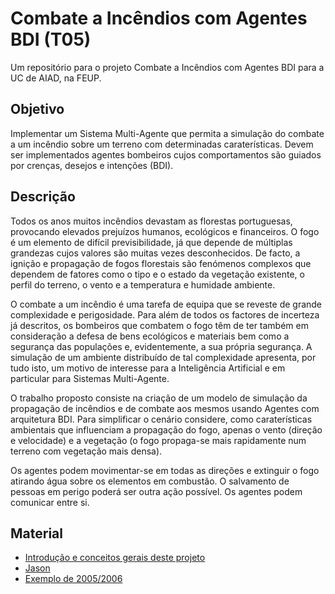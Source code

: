 # Combate a Incêndios com Agentes BDI (T05)

Um repositório para o projeto Combate a Incêndios com Agentes BDI para a UC de AIAD, na FEUP.

## Objetivo
Implementar um Sistema Multi-Agente que permita a simulação do combate a um incêndio sobre um terreno com determinadas caraterísticas. Devem ser implementados agentes bombeiros cujos comportamentos são guiados por crenças, desejos e intenções (BDI).

## Descrição
Todos os anos muitos incêndios devastam as florestas portuguesas, provocando elevados prejuízos humanos, ecológicos e financeiros. O fogo é um elemento de difícil previsibilidade, já que depende de múltiplas grandezas cujos valores são muitas vezes desconhecidos. De facto, a ignição e propagação de fogos florestais são fenómenos complexos que dependem de fatores como o tipo e o estado da vegetação existente, o perfil do terreno, o vento e a temperatura e humidade ambiente.

O combate a um incêndio é uma tarefa de equipa que se reveste de grande complexidade e perigosidade. Para além de todos os factores de incerteza já descritos, os bombeiros que combatem o fogo têm de ter também em consideração a defesa de bens ecológicos e materiais bem como a segurança das populações e, evidentemente, a sua própria segurança. A simulação de um ambiente distribuído de tal complexidade apresenta, por tudo isto, um motivo de interesse para a Inteligência Artificial e em particular para Sistemas Multi-Agente.

O trabalho proposto consiste na criação de um modelo de simulação da propagação de incêndios e de combate aos mesmos usando Agentes com arquitetura BDI. Para simplificar o cenário considere, como caraterísticas ambientais que influenciam a propagação do fogo, apenas o vento (direção e velocidade) e a vegetação (o fogo propaga-se mais rapidamente num terreno com vegetação mais densa).

Os agentes podem movimentar-se em todas as direções e extinguir o fogo atirando água sobre os elementos em combustão. O salvamento de pessoas em perigo poderá ser outra ação possível. Os agentes podem comunicar entre si.

## Material

* [Introdução e conceitos gerais deste projeto](http://jasss.soc.surrey.ac.uk/13/1/4.html)
* [Jason](http://jason.sourceforge.net/mini-tutorial/eclipse-plugin/#id.iyxfqy5c7qw)
* [Exemplo de 2005/2006](https://paginas.fe.up.pt/~eol/AIAD/TRABALHOS_ANT/Pyrofighter_0506.pdf)

